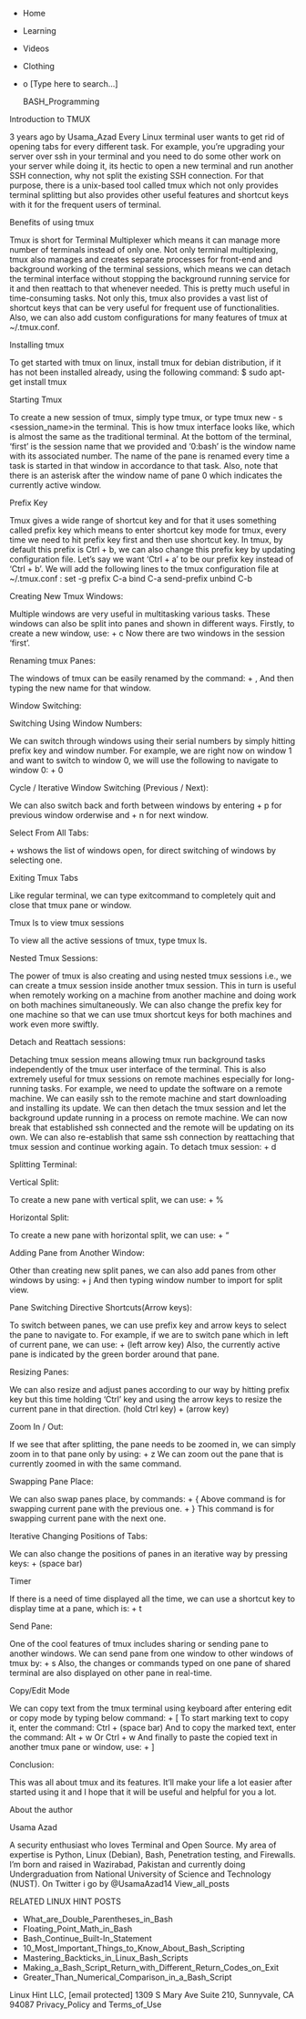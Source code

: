 





















































* Home
* Learning
* Videos
* Clothing
*
  o [Type here to search...]


   BASH_Programming


Introduction to TMUX

3 years ago
by Usama_Azad
Every Linux terminal user wants to get rid of opening tabs for every different
task. For example, you’re upgrading your server over ssh in your terminal and
you need to do some other work on your server while doing it, its hectic to
open a new terminal and run another SSH connection, why not split the existing
SSH connection. For that purpose, there is a unix-based tool called tmux which
not only provides terminal splitting but also provides other useful features
and shortcut keys with it for the frequent users of terminal.


Benefits of using tmux

Tmux is short for Terminal Multiplexer which means it can manage more number of
terminals instead of only one. Not only terminal multiplexing, tmux also
manages and creates separate processes for front-end and background working of
the terminal sessions, which means we can detach the terminal interface without
stopping the background running service for it and then reattach to that
whenever needed. This is pretty much useful in time-consuming tasks. Not only
this, tmux also provides a vast list of shortcut keys that can be very useful
for frequent use of functionalities. Also, we can also add custom
configurations for many features of tmux at ~/.tmux.conf.

Installing tmux

To get started with tmux on linux, install tmux for debian distribution, if it
has not been installed already, using the following command:
$ sudo apt-get install tmux

Starting Tmux

To create a new session of tmux, simply type tmux, or type tmux new -
s <session_name>in the terminal.
This is how tmux interface looks like, which is almost the same as the
traditional terminal. At the bottom of the terminal, ‘first’ is the session
name that we provided and ‘0:bash’ is the window name with its associated
number. The name of the pane is renamed every time a task is started in that
window in accordance to that task. Also, note that there is an asterisk after
the window name of pane 0 which indicates the currently active window.

Prefix Key

Tmux gives a wide range of shortcut key and for that it uses something called
prefix key which means to enter shortcut key mode for tmux, every time we need
to hit prefix key first and then use shortcut key.
In tmux, by default this prefix is Ctrl + b, we can also change this prefix key
by updating configuration file. Let’s say we want ‘Ctrl + a’ to be our prefix
key instead of ‘Ctrl + b’. We will add the following lines to the tmux
configuration file at ~/.tmux.conf :
set -g prefix C-a
bind C-a send-prefix
unbind C-b

Creating New Tmux Windows:

Multiple windows are very useful in multitasking various tasks. These windows
can also be split into panes and shown in different ways. Firstly, to create a
new window, use:
<prefix> + c
Now there are two windows in the session ‘first’.

Renaming tmux Panes:

The windows of tmux can be easily renamed by the command:
<prefix> + ,
And then typing the new name for that window.

Window Switching:


Switching Using Window Numbers:

We can switch through windows using their serial numbers by simply hitting
prefix key and window number. For example, we are right now on window 1 and
want to switch to window 0, we will use the following to navigate to window 0:
<prefix> + 0

Cycle / Iterative Window Switching (Previous / Next):

We can also switch back and forth between windows by entering <prefix> + p for
previous window orderwise and <prefix> + n for next window.

Select From All Tabs:

<prefix> + wshows the list of windows open, for direct switching of windows by
selecting one.

Exiting Tmux Tabs

Like regular terminal, we can type exitcommand to completely quit and close
that tmux pane or window.

Tmux ls to view tmux sessions

To view all the active sessions of tmux, type tmux ls.

Nested Tmux Sessions:

The power of tmux is also creating and using nested tmux sessions i.e., we can
create a tmux session inside another tmux session. This in turn is useful when
remotely working on a machine from another machine and doing work on both
machines simultaneously. We can also change the prefix key for one machine so
that we can use tmux shortcut keys for both machines and work even more
swiftly.

Detach and Reattach sessions:

Detaching tmux session means allowing tmux run background tasks independently
of the tmux user interface of the terminal. This is also extremely useful for
tmux sessions on remote machines especially for long-running tasks. For
example, we need to update the software on a remote machine. We can easily ssh
to the remote machine and start downloading and installing its update. We can
then detach the tmux session and let the background update running in a process
on remote machine. We can now break that established ssh connected and the
remote will be updating on its own. We can also re-establish that same ssh
connection by reattaching that tmux session and continue working again. To
detach tmux session:
<prefix> + d

Splitting Terminal:


Vertical Split:

To create a new pane with vertical split, we can use:
<prefix> + %

Horizontal Split:

To create a new pane with horizontal split, we can use:
<prefix> + “

Adding Pane from Another Window:

Other than creating new split panes, we can also add panes from other windows
by using:
<prefix> + j
And then typing window number to import for split view.

Pane Switching Directive Shortcuts(Arrow keys):

To switch between panes, we can use prefix key and arrow keys to select the
pane to navigate to. For example, if we are to switch pane which in left of
current pane, we can use:
<prefix> + (left arrow key)
Also, the currently active pane is indicated by the green border around that
pane.

Resizing Panes:

We can also resize and adjust panes according to our way by hitting prefix key
but this time holding ‘Ctrl’ key and using the arrow keys to resize the current
pane in that direction.
<prefix> (hold Ctrl key) + (arrow key)

Zoom In / Out:

If we see that after splitting, the pane needs to be zoomed in, we can simply
zoom in to that pane only by using:
<prefix> + z
We can zoom out the pane that is currently zoomed in with the same command.

Swapping Pane Place:

We can also swap panes place, by commands:
<prefix> + {
Above command is for swapping current pane with the previous one.
<prefix> + }
This command is for swapping current pane with the next one.

Iterative Changing Positions of Tabs:

We can also change the positions of panes in an iterative way by pressing keys:
<prefix> + (space bar)

Timer

If there is a need of time displayed all the time, we can use a shortcut key to
display time at a pane, which is:
<prefix> + t

Send Pane:

One of the cool features of tmux includes sharing or sending pane to another
windows. We can send pane from one window to other windows of tmux by:
<prefix> + s
Also, the changes or commands typed on one pane of shared terminal are also
displayed on other pane in real-time.

Copy/Edit Mode

We can copy text from the tmux terminal using keyboard after entering edit or
copy mode by typing below command:
<prefix> + [
To start marking text to copy it, enter the command:
Ctrl + (space bar)
And to copy the marked text, enter the command:
Alt + w
Or
Ctrl + w
And finally to paste the copied text in another tmux pane or window, use:
<prefix> + ]

Conclusion:

This was all about tmux and its features. It’ll make your life a lot easier
after started using it and I hope that it will be useful and helpful for you a
lot.


About the author


Usama Azad

A security enthusiast who loves Terminal and Open Source. My area of expertise
is Python, Linux (Debian), Bash, Penetration testing, and Firewalls. I’m born
and raised in Wazirabad, Pakistan and currently doing Undergraduation from
National University of Science and Technology (NUST). On Twitter i go by
@UsamaAzad14
View_all_posts

RELATED LINUX HINT POSTS


* What_are_Double_Parentheses_in_Bash
* Floating_Point_Math_in_Bash
* Bash_Continue_Built-In_Statement
* 10_Most_Important_Things_to_Know_About_Bash_Scripting
* Mastering_Backticks_in_Linux_Bash_Scripts
* Making_a_Bash_Script_Return_with_Different_Return_Codes_on_Exit
* Greater_Than_Numerical_Comparison_in_a_Bash_Script

Linux Hint LLC, [email protected]
1309 S Mary Ave Suite 210, Sunnyvale, CA 94087
 Privacy_Policy and Terms_of_Use
